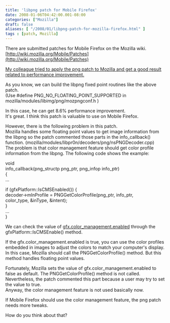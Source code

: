 ```yaml
---
title: 'libpng patch for Mobile Firefox'
date: 2008-01-06T04:42:00.001-08:00
categories: ["Mozilla"]
draft: false
aliases: [ "/2008/01/libpng-patch-for-mozilla-firefox.html" ]
tags : [patch, Mozilla]
---
```


There are submitted patches for Mobile Firefox on the Mozilla wiki.  
[http://wiki.mozilla.org/Mobile/Patches](http://wiki.mozilla.org/Mobile/Patches)  
  
[My colleague tried to apply the png patch to Mozilla and get a good result related to performance improvement.](http://groups.google.com/group/mozilla.dev.platforms.mobile/browse_thread/thread/504332475973e42d)  
  
As you know, we can build the libpng fixed point routines like the above patch.  
(Use #define PNG\_NO\_FLOATING\_POINT\_SUPPORTED in mozilla/modules/libimg/png/mozpngconf.h )  
  
In this case, he can get 8.6% performance improvement.  
It's great. I think this patch is valuable to use on Mobile Firefox.  
  
However, there is the following problem in this patch.  
Mozilla handles some floating point values to get image information from the libpng so the patch commented those parts in the info\_callback() function. (mozilla/modules/libpr0n/decoders/png/nsPNGDecoder.cpp)  
The problem is that color management feature should get color profile information from the libpng. The following code shows the example:  
  
void  
info\_callback(png\_structp png\_ptr, png\_infop info\_ptr)  
{  
...  
  
if (gfxPlatform::IsCMSEnabled()) {  
decoder->mInProfile = PNGGetColorProfile(png\_ptr, info\_ptr,  
color\_type, &inType, &intent);  
}  
...  
}  
  
We can check the value of [gfx.color\_management.enabled](http://kb.mozillazine.org/Gfx.color_management.enabled) through the gfxPlatform::IsCMSEnable() method.  
  
If the gfx.color\_management.enabled is true, you can use the color profiles embedded in images to adjust the colors to match your computer's display. In this case, Mozilla should call the PNGGetColorProfile() method. But this method handles floating point values.  
  
Fortunately, Mozilla sets the value of gfx.color\_management.enabled to false as default. The PNGGetColorProfile() method is not called. Nevertheless, the patch commented this part because a user may try to set the value to true.  
Anyway, the color management feature is not used basically now.  
  
  
If Mobile Firefox should use the color management feature, the png patch needs more tweaks.  
  
How do you think about that?
